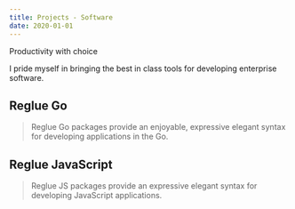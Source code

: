 ```yaml
---
title: Projects - Software
date: 2020-01-01
---
```


Productivity with choice

I pride myself in bringing the best in class tools for developing enterprise software.

## Reglue Go

> Reglue Go packages provide an enjoyable, expressive elegant syntax for developing applications in the Go.

## Reglue JavaScript

> Reglue JS packages provide an expressive elegant syntax for developing JavaScript applications.
